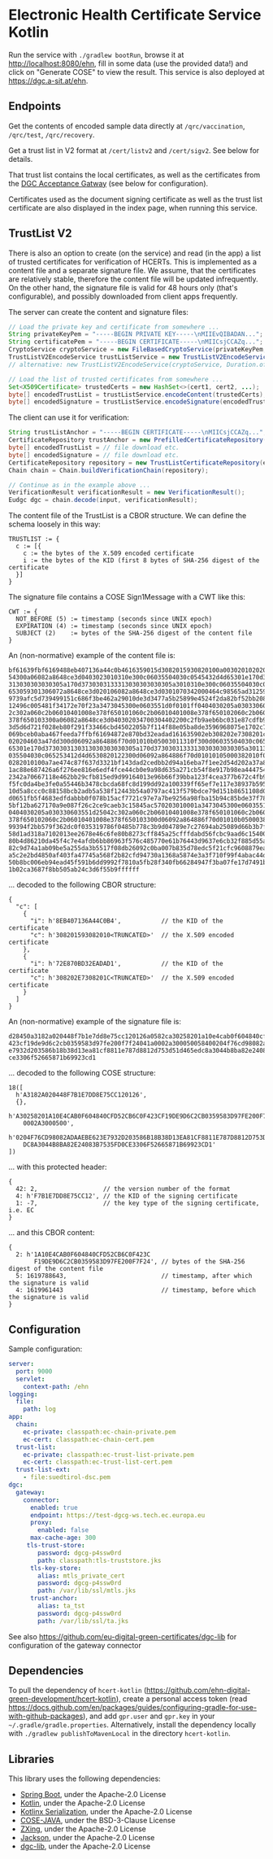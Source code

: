 # Electronic Health Certificate Service Kotlin

Run the service with `./gradlew bootRun`, browse it at <http://localhost:8080/ehn>, fill in some data (use the provided data!) and click on "Generate COSE" to view the result. This service is also deployed at <https://dgc.a-sit.at/ehn>.

## Endpoints

Get the contents of encoded sample data directly at `/qrc/vaccination`, `/qrc/test`, `/qrc/recovery`.

Get a trust list in V2 format at `/cert/listv2` and `/cert/sigv2`. See below for details.

That trust list contains the local certificates, as well as the certificates from the [DGC Acceptance Gatway](https://github.com/eu-digital-green-certificates/dgc-gateway) (see below for configuration).

Certificates used as the document signing certificate as well as the trust list certificate are also displayed in the index page, when running this service.

## TrustList V2

There is also an option to create (on the service) and read (in the app) a list of trusted certificates for verification of HCERTs. This is implemented as a content file and a separate signature file. We assume, that the certificates are relatively stable, therefore the content file will be updated infrequently. On the other hand, the signature file is valid for 48 hours only (that's configurable), and possibly downloaded from client apps frequently.

The server can create the content and signature files:
```Java
// Load the private key and certificate from somewhere ...
String privateKeyPem = "-----BEGIN PRIVATE KEY-----\nMIIEvQIBADAN...";
String certificatePem = "-----BEGIN CERTIFICATE-----\nMIICsjCCAZq...";
CryptoService cryptoService = new FileBasedCryptoService(privateKeyPem, certificatePem);
TrustListV2EncodeService trustListService = new TrustListV2EncodeService(cryptoService);
// alternative: new TrustListV2EncodeService(cryptoService, Duration.ofHours(24));

// Load the list of trusted certificates from somewhere ...
Set<X509Certificate> trustedCerts = new HashSet<>(cert1, cert2, ...);
byte[] encodedTrustList = trustListService.encodeContent(trustedCerts);
byte[] encodedSignature = trustListService.encodeSignature(encodedTrustList);
```

The client can use it for verification:
```Java
String trustListAnchor = "-----BEGIN CERTIFICATE-----\nMIICsjCCAZq...";
CertificateRepository trustAnchor = new PrefilledCertificateRepository(trustListAnchor);
byte[] encodedTrustList = // file download etc.
byte[] encodedSignature = // file download etc.
CertificateRepository repository = new TrustListCertificateRepository(encodedSignature, encodedTrustList, trustAnchor);
Chain chain = Chain.buildVerificationChain(repository);

// Continue as in the example above ...
VerificationResult verificationResult = new VerificationResult();
Eudgc dgc = chain.decode(input, verificationResult);
```

The content file of the TrustList is a CBOR structure. We can define the schema loosely in this way:
```
TRUSTLIST := {
  c := [{
    c := the bytes of the X.509 encoded certificate
    i := the bytes of the KID (first 8 bytes of SHA-256 digest of the certificate
  }]
}
```

The signature file contains a COSE Sign1Message with a CWT like this:
```
CWT := {
  NOT_BEFORE (5) := timestamp (seconds since UNIX epoch)
  EXPIRATION (4) := timestamp (seconds since UNIX epoch)
  SUBJECT (2)    := bytes of the SHA-256 digest of the content file
}
```

An (non-normative) example of the content file is:

```
bf61639fbf6169488eb407136a44c0b4616359015d3082015930820100a003020102020500df95c6
54300a06082a8648ce3d0403023010310e300c06035504030c0545432d4d65301e170d3730303130
313030303030305a170d3730303133313030303030305a3010310e300c06035504030c0545432d4d
653059301306072a8648ce3d020106082a8648ce3d0301070342000464c98565ad3125915b744d85
9739afc5d739499151c686f3be462a29010de3d3477a5b25899e4524f2da82bf52bb208be3a2af22
12496c005481f34172e70f23a3473045300e0603551d0f0101ff0404030205a030330603551d2504
2c302a060c2b06010401008e378f650101060c2b06010401008e378f650102060c2b06010401008e
378f650103300a06082a8648ce3d040302034700304402200c2fb9aeb6bc031e87cdfb9b0feec23e
3d5d6d721f028eb80f291f33466cbd4502205b7f114f88e05ba8de3596968075e1702c7f679aea90
069bceb0aba467feeda7ffbf61694872e870bd32eadad161635902eb308202e7308201cfa0030201
020204603a47dd300d06092a864886f70d01010b05003011310f300d06035504030c065253412d4d
65301e170d3730303130313030303030305a170d3730303133313030303030305a3011310f300d06
035504030c065253412d4d6530820122300d06092a864886f70d01010105000382010f003082010a
0282010100a7ae474c87f637d3321bf143dad2cedbb2d94a16eba7f1ee2d54d202a37a8e08da960e
1ac88e687426a6f276ee816e6edf4fce44cb0e9a98d635a271cb54f8e917b98ea4447549def2250d
2342a70667118e462bb29cfb815ed9d99164013e96b66f39bba123f4cea377b672c4fb9b84545be2
f5fc0da4be3fe0a55446b3478cbcda68fc8d199dd92a100339ff65ef7e117e38937b5950139112e0
10d5a8ccc0c88158bcb2adb5a538f12443b54a0797ac413f579bdce79d151b8651108d09484a5543
d0651fb5f4683edfdabbb0f078b15acf7721c97e7a7be9256a98fba15b94c85bde37f7874d73eaec
5bf12ba627170a9e087f26c2ce9caeb3c15845ac570203010001a3473045300e0603551d0f0101ff
0404030205a030330603551d25042c302a060c2b06010401008e378f650101060c2b06010401008e
378f650102060c2b06010401008e378f650103300d06092a864886f70d01010b050003820101009e
99394f2bb579f362dc0f035319786f0485b778c3b9d04789e7c27694ab25089d66b3b7f9babacd9e
58d1ad318a7102013ee2678e46c6fe80b8273cff845a25cfffdabd56fcbc9aad6c154005ae0c73e0
80b4d86210da45f4c7e4afdb6bb86963f576c485770e61b76443d9637e6cb32f885d55a135bced94
82c9d74a1ab09be5a255da3b5517f08db26092c0ba007b835d78edc5f21cfc9608879ea21f23f62b
a5c2e2bd4850af403fa47745a568f2b82cfd94730a1368a5874e3a3f710f99f4abac44d8d584db98
50b8bc006eb94ead45f591b6dd9992f7810a5fb28f340fb66284947f3ba07fe17d7491b1541c06d6
1b02ca3687f8bb505ab24c3d6f55b9ffffff
```

... decoded to the following CBOR structure:

```
{
  "c": [
    {
      "i": h'8EB407136A44C0B4',           // the KID of the certificate
      "c": h'308201593082010<TRUNCATED>'  // the X.509 encoded certificate
    },
    {
      "i": h'72E870BD32EADAD1',           // the KID of the certificate
      "c": h'308202E7308201C<TRUNCATED>'  // the X.509 encoded certificate
    }
  ]
}
```

An (non-normative) example of the signature file is:

```
d28450a3182a020448f7b1e7dd8e75cc120126a0582ca30258201a10e4cab0f604840cfd52cb6c0f
423cf19de9d6c2cb0359583d97fe200f7f24041a0002a300050058400204f76cd98082adaaebe623
e7932d203586b18b38d13ea81cf8811e787d8812d753d51d465edc8a3044b8ba82e24083b7535fd0
ce3306f52665871b69923cd1
```

... decoded to the following COSE structure:

```
18([
  h'A3182A020448F7B1E7DD8E75CC120126',
  {},
  h'A30258201A10E4CAB0F604840CFD52CB6C0F423CF19DE9D6C2CB0359583D97FE200F7F24041A
    0002A3000500',
  h'0204F76CD98082ADAAEBE623E7932D203586B18B38D13EA81CF8811E787D8812D753D51D465E
    DC8A3044B8BA82E24083B7535FD0CE3306F52665871B69923CD1'
])
```

... with this protected header:

```
{
  42: 2,                  // the version number of the format
  4: h'F7B1E7DD8E75CC12', // the KID of the signing certificate
  1: -7,                  // the key type of the signing certificate, i.e. EC
}
```

... and this CBOR content:

```
{
  2: h'1A10E4CAB0F604840CFD52CB6C0F423C
       F19DE9D6C2CB0359583D97FE200F7F24', // bytes of the SHA-256 digest of the content file
  5: 1619788643,                          // timestamp, after which the signature is valid
  4: 1619961443                           // timestamp, before which the signature is valid
}
```

## Configuration

Sample configuration:

```yaml
server:
  port: 9000
  servlet:
    context-path: /ehn
logging:
  file:
    path: log
app:
  chain:
    ec-private: classpath:ec-chain-private.pem
    ec-cert: classpath:ec-chain-cert.pem
  trust-list:
    ec-private: classpath:ec-trust-list-private.pem
    ec-cert: classpath:ec-trust-list-cert.pem
  trust-list-ext:
    - file:suedtirol-dsc.pem
dgc:
  gateway:
    connector:
      enabled: true
      endpoint: https://test-dgcg-ws.tech.ec.europa.eu
      proxy:
        enabled: false
      max-cache-age: 300
     tls-trust-store:
        password: dgcg-p4ssw0rd
        path: classpath:tls-truststore.jks
      tls-key-store:
        alias: mtls_private_cert
        password: dgcg-p4ssw0rd
        path: /var/lib/ssl/mtls.jks
      trust-anchor:
        alias: ta_tst
        password: dgcg-p4ssw0rd
        path: /var/lib/ssl/ta.jks
```

See also <https://github.com/eu-digital-green-certificates/dgc-lib> for configuration of the gateway connector

## Dependencies

To pull the dependency of `hcert-kotlin` (<https://github.com/ehn-digital-green-development/hcert-kotlin>), create a personal access token (read <https://docs.github.com/en/packages/guides/configuring-gradle-for-use-with-github-packages>), and add `gpr.user` and `gpr.key` in your `~/.gradle/gradle.properties`. Alternatively, install the dependency locally with `./gradlew publishToMavenLocal` in the directory `hcert-kotlin`.

## Libraries

This library uses the following dependencies:
 - [Spring Boot](https://github.com/spring-projects/spring-boot), under the Apache-2.0 License
 - [Kotlin](https://github.com/JetBrains/kotlin), under the Apache-2.0 License
 - [Kotlinx Serialization](https://github.com/Kotlin/kotlinx.serialization), under the Apache-2.0 License
 - [COSE-JAVA](https://github.com/cose-wg/cose-java), under the BSD-3-Clause License
 - [ZXing](https://github.com/zxing/zxing), under the Apache-2.0 License
 - [Jackson](https://github.com/FasterXML/jackson-module-kotlin), under the Apache-2.0 License
 - [dgc-lib](https://github.com/eu-digital-green-certificates/dgc-lib), under the Apache-2.0 License
